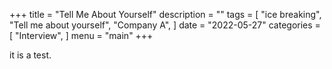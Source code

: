 +++
title = "Tell Me About Yourself"
description = ""
tags = [
    "ice breaking",
    "Tell me about yourself",
    "Company A",
]
date = "2022-05-27"
categories = [
    "Interview",
]
menu = "main"
+++

it is a test.